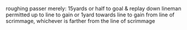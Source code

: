 roughing passer merely: 15yards or half to goal & replay down
lineman permitted up to line to gain or 1yard towards line to gain from line of scrimmage, whichever is farther from the line of scrimmage